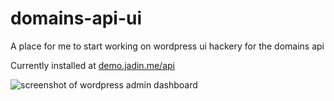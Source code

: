 # domains-api-ui
A place for me to start working on wordpress ui hackery for the domains api

Currently installed at [demo.jadin.me/api](https://demo.jadin.me/api)

![screenshot of wordpress admin dashboard](https://i.imgur.com/U14ED8B.png)
